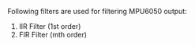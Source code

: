 Following filters are used for filtering MPU6050 output:
1. IIR Filter (1st order)
2. FIR Filter (mth order)

